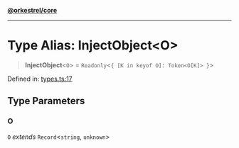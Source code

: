 [**@orkestrel/core**](../index.md)

***

# Type Alias: InjectObject\<O\>

> **InjectObject**\<`O`\> = `Readonly`\<`{ [K in keyof O]: Token<O[K]> }`\>

Defined in: [types.ts:17](https://github.com/orkestrel/core/blob/240d6e1612057b96fd3fc03e1415fe3917a0f212/src/types.ts#L17)

## Type Parameters

### O

`O` *extends* `Record`\<`string`, `unknown`\>
